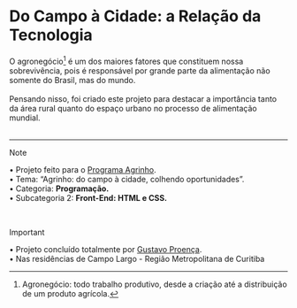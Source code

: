 # Do Campo à Cidade: a Relação da Tecnologia
O agronegócio[^1] é um dos maiores fatores que constituem nossa sobrevivência, pois é responsável por grande parte da alimentação não somente do Brasil, mas do mundo.</br></br>
Pensando nisso, foi criado este projeto para destacar a importância tanto da área rural quanto do espaço urbano no processo de alimentação mundial.</br></br>

<hr>

> [!NOTE]
> • Projeto feito para o [Programa Agrinho](https://www.sistemafaep.org.br/agrinho/). </br>
> • Tema: “Agrinho: do campo à cidade, colhendo oportunidades”.</br>
> • Categoria: **Programação.** </br>
> • Subcategoria 2: **Front-End: HTML e CSS.**</br>
</br>

> [!IMPORTANT]
> • Projeto concluído totalmente por [Gustavo Proença](https://github.com/GuhhSchool). </br>
> • Nas residências de Campo Largo - Região Metropolitana de Curitiba
> 
[^1]: Agronegócio: todo trabalho produtivo, desde a criação até a distribuição de um produto agrícola.
